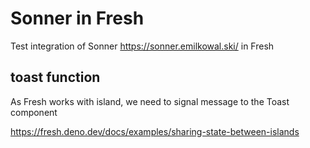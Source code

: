 # Sonner in Fresh

Test integration of Sonner https://sonner.emilkowal.ski/ in Fresh

## toast function

As Fresh works with island, we need to signal message to the Toast component

https://fresh.deno.dev/docs/examples/sharing-state-between-islands

